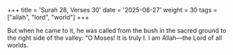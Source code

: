 +++
title = 'Surah 28, Verses 30'
date = '2025-08-27'
weight = 30
tags = ["allah", "lord", "world"]
+++

But when he came to it, he was called from the bush in the sacred ground to the right side of the valley: “O Moses! It is truly I. I am Allah—the Lord of all worlds.